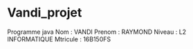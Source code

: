 # Vandi_projet
Programme java
Nom : VANDI
Prenom : RAYMOND
Niveau : L2 INFORMATIQUE
Mtricule : 16B150FS
